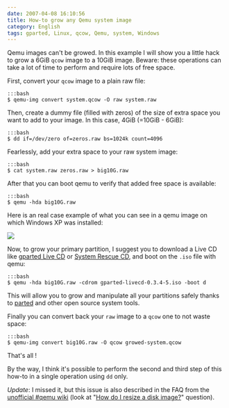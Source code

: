 ```yaml
---
date: 2007-04-08 16:10:56
title: How-to grow any Qemu system image
category: English
tags: gparted, Linux, qcow, Qemu, system, Windows
---
```


Qemu images can't be growed. In this example I will show you a little hack to grow a 6GiB `qcow` image to a 10GiB image. Beware: these operations can take a lot of time to perform and require lots of free space.

First, convert your `qcow` image to a plain raw file:

    :::bash
    $ qemu-img convert system.qcow -O raw system.raw

Then, create a dummy file (filled with zeros) of the size of extra space you want to add to your image. In this case, 4GiB (=10GiB - 6GiB):

    :::bash
    $ dd if=/dev/zero of=zeros.raw bs=1024k count=4096

Fearlessly, add your extra space to your raw system image:

    :::bash
    $ cat system.raw zeros.raw > big10G.raw

After that you can boot qemu to verify that added free space is available:

    :::bash
    $ qemu -hda big10G.raw

Here is an real case example of what you can see in a qemu image on which Windows XP was installed:

![](/uploads/2007/growed-image1.png)

Now, to grow your primary partition, I suggest you to download a Live CD like [gparted Live CD](http://gparted.sourceforge.net/livecd.php) or [System Rescue CD](http://www.sysresccd.org), and boot on the `.iso` file with qemu:

    :::bash
    $ qemu -hda big10G.raw -cdrom gparted-livecd-0.3.4-5.iso -boot d

This will allow you to grow and manipulate all your partitions safely thanks to [parted](http://www.gnu.org/software/parted/index.shtml) and other open source system tools.

Finally you can convert back your `raw` image to a `qcow` one to not waste space:

    :::bash
    $ qemu-img convert big10G.raw -O qcow growed-system.qcow

That's all !

By the way, I think it's possible to perform the second and third step of this how-to in a single operation using `dd` only.

_Update_: I missed it, but this issue is also described in the FAQ from the [unofficial #qemu wiki](http://kidsquid.com/cgi-bin/moin.cgi) (look at "[How do I resize a disk image?](http://kidsquid.com/cgi-bin/moin.cgi/FrequentlyAskedQuestions#head-b46370d3ad030e6c1712338f0e5112228c51212a)" question).

